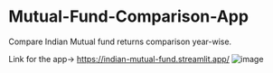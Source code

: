 # Mutual-Fund-Comparison-App
Compare Indian Mutual fund returns comparison year-wise.

Link for the app-> https://indian-mutual-fund.streamlit.app/
![image](https://github.com/nikhilbanta/Mutual-Fund-Comparison-App/assets/81979699/8e78bec5-ba29-4e23-bd61-ec7a7b697172)

